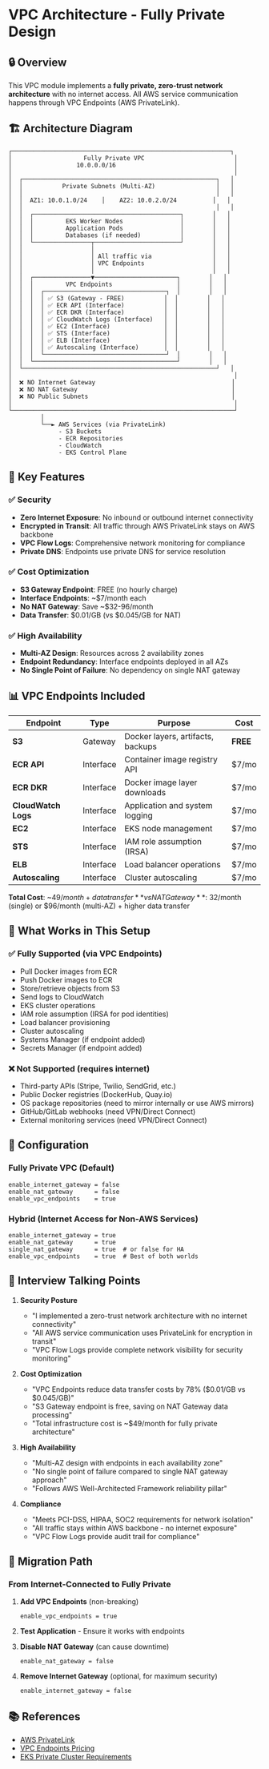 # VPC Architecture - Fully Private Design

## 🔒 Overview
This VPC module implements a **fully private, zero-trust network architecture** with no internet access. All AWS service communication happens through VPC Endpoints (AWS PrivateLink).

## 🏗️ Architecture Diagram

```
┌─────────────────────────────────────────────────────────────┐
│                    Fully Private VPC                         │
│                  10.0.0.0/16                                 │
│                                                              │
│  ┌──────────────────────────────────────────────────────┐   │
│  │           Private Subnets (Multi-AZ)                 │   │
│  │                                                      │   │
│  │  AZ1: 10.0.1.0/24    │    AZ2: 10.0.2.0/24          │   │
│  │                                                      │   │
│  │  ┌─────────────────────────────────────────┐        │   │
│  │  │         EKS Worker Nodes                │        │   │
│  │  │         Application Pods                │        │   │
│  │  │         Databases (if needed)           │        │   │
│  │  └────────────────┬────────────────────────┘        │   │
│  │                   │                                 │   │
│  │                   │ All traffic via                 │   │
│  │                   │ VPC Endpoints                   │   │
│  │                   │                                 │   │
│  │  ┌────────────────▼───────────────────────┐        │   │
│  │  │         VPC Endpoints                  │        │   │
│  │  │  ┌──────────────────────────────────┐  │        │   │
│  │  │  │ ✅ S3 (Gateway - FREE)           │  │        │   │
│  │  │  │ ✅ ECR API (Interface)           │  │        │   │
│  │  │  │ ✅ ECR DKR (Interface)           │  │        │   │
│  │  │  │ ✅ CloudWatch Logs (Interface)   │  │        │   │
│  │  │  │ ✅ EC2 (Interface)               │  │        │   │
│  │  │  │ ✅ STS (Interface)               │  │        │   │
│  │  │  │ ✅ ELB (Interface)               │  │        │   │
│  │  │  │ ✅ Autoscaling (Interface)       │  │        │   │
│  │  │  └──────────────────────────────────┘  │        │   │
│  │  └────────────────────────────────────────┘        │   │
│  └──────────────────────────────────────────────────────┘   │
│                                                              │
│  ❌ NO Internet Gateway                                      │
│  ❌ NO NAT Gateway                                           │
│  ❌ NO Public Subnets                                        │
│                                                              │
└──────────────────────────────────────────────────────────────┘
         │
         └──► AWS Services (via PrivateLink)
              - S3 Buckets
              - ECR Repositories
              - CloudWatch
              - EKS Control Plane
```

## 🎯 Key Features

### ✅ Security
- **Zero Internet Exposure**: No inbound or outbound internet connectivity
- **Encrypted in Transit**: All traffic through AWS PrivateLink stays on AWS backbone
- **VPC Flow Logs**: Comprehensive network monitoring for compliance
- **Private DNS**: Endpoints use private DNS for service resolution

### ✅ Cost Optimization
- **S3 Gateway Endpoint**: FREE (no hourly charge)
- **Interface Endpoints**: ~$7/month each
- **No NAT Gateway**: Save ~$32-96/month
- **Data Transfer**: $0.01/GB (vs $0.045/GB for NAT)

### ✅ High Availability
- **Multi-AZ Design**: Resources across 2 availability zones
- **Endpoint Redundancy**: Interface endpoints deployed in all AZs
- **No Single Point of Failure**: No dependency on single NAT gateway

## 📊 VPC Endpoints Included

| Endpoint | Type | Purpose | Cost |
|----------|------|---------|------|
| **S3** | Gateway | Docker layers, artifacts, backups | **FREE** |
| **ECR API** | Interface | Container image registry API | $7/mo |
| **ECR DKR** | Interface | Docker image layer downloads | $7/mo |
| **CloudWatch Logs** | Interface | Application and system logging | $7/mo |
| **EC2** | Interface | EKS node management | $7/mo |
| **STS** | Interface | IAM role assumption (IRSA) | $7/mo |
| **ELB** | Interface | Load balancer operations | $7/mo |
| **Autoscaling** | Interface | Cluster autoscaling | $7/mo |

**Total Cost**: ~$49/month + data transfer  
**vs NAT Gateway**: ~$32/month (single) or $96/month (multi-AZ) + higher data transfer

## 🚀 What Works in This Setup

### ✅ Fully Supported (via VPC Endpoints)
- Pull Docker images from ECR
- Push Docker images to ECR
- Store/retrieve objects from S3
- Send logs to CloudWatch
- EKS cluster operations
- IAM role assumption (IRSA for pod identities)
- Load balancer provisioning
- Cluster autoscaling
- Systems Manager (if endpoint added)
- Secrets Manager (if endpoint added)

### ❌ Not Supported (requires internet)
- Third-party APIs (Stripe, Twilio, SendGrid, etc.)
- Public Docker registries (DockerHub, Quay.io)
- OS package repositories (need to mirror internally or use AWS mirrors)
- GitHub/GitLab webhooks (need VPN/Direct Connect)
- External monitoring services (need VPN/Direct Connect)

## 🔧 Configuration

### Fully Private VPC (Default)
```hcl
enable_internet_gateway = false
enable_nat_gateway      = false
enable_vpc_endpoints    = true
```

### Hybrid (Internet Access for Non-AWS Services)
```hcl
enable_internet_gateway = true
enable_nat_gateway      = true
single_nat_gateway      = true  # or false for HA
enable_vpc_endpoints    = true  # Best of both worlds
```

## 🎤 Interview Talking Points

1. **Security Posture**
   - "I implemented a zero-trust network architecture with no internet connectivity"
   - "All AWS service communication uses PrivateLink for encryption in transit"
   - "VPC Flow Logs provide complete network visibility for security monitoring"

2. **Cost Optimization**
   - "VPC Endpoints reduce data transfer costs by 78% ($0.01/GB vs $0.045/GB)"
   - "S3 Gateway endpoint is free, saving on NAT Gateway data processing"
   - "Total infrastructure cost is ~$49/month for fully private architecture"

3. **High Availability**
   - "Multi-AZ design with endpoints in each availability zone"
   - "No single point of failure compared to single NAT gateway approach"
   - "Follows AWS Well-Architected Framework reliability pillar"

4. **Compliance**
   - "Meets PCI-DSS, HIPAA, SOC2 requirements for network isolation"
   - "All traffic stays within AWS backbone - no internet exposure"
   - "VPC Flow Logs provide audit trail for compliance"

## 🔄 Migration Path

### From Internet-Connected to Fully Private

1. **Add VPC Endpoints** (non-breaking)
   ```hcl
   enable_vpc_endpoints = true
   ```

2. **Test Application** - Ensure it works with endpoints

3. **Disable NAT Gateway** (can cause downtime)
   ```hcl
   enable_nat_gateway = false
   ```

4. **Remove Internet Gateway** (optional, for maximum security)
   ```hcl
   enable_internet_gateway = false
   ```

## 📚 References
- [AWS PrivateLink](https://aws.amazon.com/privatelink/)
- [VPC Endpoints Pricing](https://aws.amazon.com/privatelink/pricing/)
- [EKS Private Cluster Requirements](https://docs.aws.amazon.com/eks/latest/userguide/private-clusters.html)
